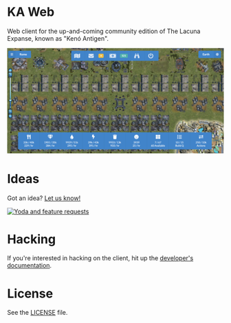 # KA Web

Web client for the up-and-coming community edition of The Lacuna Expanse, known as "Kenó Antigen".

<!--
[![Build Status](https://travis-ci.org/Kantigen/ka-web.svg?branch=master)](https://travis-ci.org/Kantigen/ka-web)
[![Dependency Status](https://david-dm.org/Kantigen/ka-web.svg)](https://david-dm.org/Kantigen/ka-web)
[![devDependency Status](https://david-dm.org/Kantigen/ka-web/dev-status.svg)](https://david-dm.org/Kantigen/ka-web#info=devDependencies)
-->

[![Kenó Antigen screenshot](docs/img/screenshot.png)](https://demo.kenoantigen.com/)

# Ideas

Got an idea? [Let us know!](https://github.com/Kantigen/ka-web/issues)

[![Yoda and feature requests](docs/img/feature-request.jpg)](https://github.com/Kantigen/ka-web/issues)

# Hacking

If you're interested in hacking on the client, hit up the [developer's documentation](docs/README.md).

# License

See the [LICENSE](LICENSE) file.
